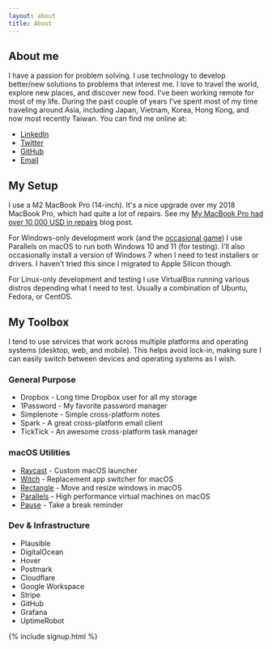 ```yaml
---
layout: about
title: About
---
```


## About me
I have a passion for problem solving. I use technology to develop better/new solutions to problems that interest me. I love to travel the world, explore new places, and discover new food. I've been working remote for most of my life. During the past couple of years I've spent most of my time traveling around Asia, including Japan, Vietnam, Korea, Hong Kong, and now most recently Taiwan. You can find me online at:

- [LinkedIn](https://www.linkedin.com/in/philip-bergqvist-733a4214)
- [Twitter](https://twitter.com/pqvst)
- [GitHub](https://github.com/pqvst)
- [Email](mailto:hello@pqvst.com)

## My Setup

I use a M2 MacBook Pro (14-inch). It's a nice upgrade over my 2018 MacBook Pro, which had quite a lot of repairs. See my [My MacBook Pro had over 10,000 USD in repairs](/2021/08/24/my-macbook-pro/) blog post.

For Windows-only development work (and the [occasional game](/2021/10/02/running-rct-deluxe-in-parallels-on-mac/)) I use Parallels on macOS to run both Windows 10 and 11 (for testing). I'll also occasionally install a version of Windows 7 when I need to test installers or drivers. I haven't tried this since I migrated to Apple Silicon though.

For Linux-only development and testing I use VirtualBox running various distros depending what I need to test. Usually a combination of Ubuntu, Fedora, or CentOS.

## My Toolbox
I tend to use services that work across multiple platforms and operating systems (desktop, web, and mobile). This helps avoid lock-in, making sure I can easily switch between devices and operating systems as I wish.

### General Purpose
- Dropbox - Long time Dropbox user for all my storage
- 1Password - My favorite password manager
- Simplenote - Simple cross-platform notes
- Spark - A great cross-platform email client
- TickTick - An awesome cross-platform task manager

### macOS Utilities
- [Raycast](https://www.raycast.com/) - Custom macOS launcher
- [Witch](https://manytricks.com/witch/) - Replacement app switcher for macOS
- [Rectangle](https://rectangleapp.com/) - Move and resize windows in macOS
- [Parallels](https://www.parallels.com/) - High performance virtual machines on macOS
- [Pause](https://apps.apple.com/us/app/pause-take-a-break/id1599313358?mt=12) - Take a break reminder

### Dev & Infrastructure
- Plausible
- DigitalOcean
- Hover
- Postmark
- Cloudflare
- Google Workspace
- Stripe
- GitHub
- Grafana
- UptimeRobot

{% include signup.html %}
